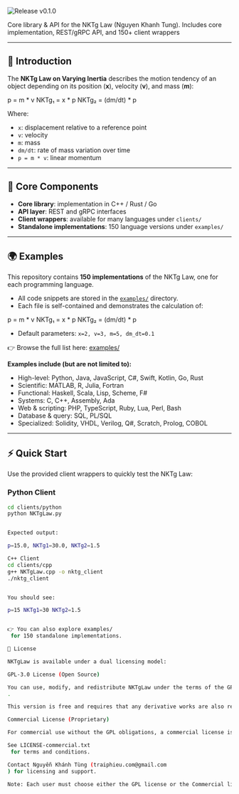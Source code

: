 ![Release v0.1.0](https://img.shields.io/github/v/release/NKTgLaw/nktg-law-library?label=Release)

Core library & API for the NKTg Law (Nguyen Khanh Tung). Includes core implementation, REST/gRPC API, and 150+ client wrappers

---

## 📖 Introduction

The **NKTg Law on Varying Inertia** describes the motion tendency of an object depending on its position (**x**), velocity (**v**), and mass (**m**):

p = m * v
NKTg₁ = x * p
NKTg₂ = (dm/dt) * p


Where:
- `x`: displacement relative to a reference point  
- `v`: velocity  
- `m`: mass  
- `dm/dt`: rate of mass variation over time  
- `p = m * v`: linear momentum  

---

## 📂 Core Components

- **Core library**: implementation in C++ / Rust / Go  
- **API layer**: REST and gRPC interfaces  
- **Client wrappers**: available for many languages under `clients/`  
- **Standalone implementations**: 150 language versions under `examples/`

---

## 🌍 Examples

This repository contains **150 implementations** of the NKTg Law, one for each programming language.  

- All code snippets are stored in the [`examples/`](./examples) directory.  
- Each file is self-contained and demonstrates the calculation of:  


p = m * v
NKTg₁ = x * p
NKTg₂ = (dm/dt) * p

- Default parameters: `x=2, v=3, m=5, dm_dt=0.1`

👉 Browse the full list here: [examples/](./examples)

**Examples include (but are not limited to):**

- High-level: Python, Java, JavaScript, C#, Swift, Kotlin, Go, Rust  
- Scientific: MATLAB, R, Julia, Fortran  
- Functional: Haskell, Scala, Lisp, Scheme, F#  
- Systems: C, C++, Assembly, Ada  
- Web & scripting: PHP, TypeScript, Ruby, Lua, Perl, Bash  
- Database & query: SQL, PL/SQL  
- Specialized: Solidity, VHDL, Verilog, Q#, Scratch, Prolog, COBOL  

---

## ⚡ Quick Start

Use the provided client wrappers to quickly test the NKTg Law:

### Python Client

```bash
cd clients/python
python NKTgLaw.py


Expected output:

p=15.0, NKTg1=30.0, NKTg2=1.5

C++ Client
cd clients/cpp
g++ NKTgLaw.cpp -o nktg_client
./nktg_client


You should see:

p=15 NKTg1=30 NKTg2=1.5


👉 You can also explore examples/
 for 150 standalone implementations.

📜 License

NKTgLaw is available under a dual licensing model:

GPL-3.0 License (Open Source)

You can use, modify, and redistribute NKTgLaw under the terms of the GPL-3.0 License
.

This version is free and requires that any derivative works are also released under GPL-3.0.

Commercial License (Proprietary)

For commercial use without the GPL obligations, a commercial license is required.

See LICENSE-commercial.txt
 for terms and conditions.

Contact Nguyễn Khánh Tùng (traiphieu.com@gmail.com
) for licensing and support.

Note: Each user must choose either the GPL license or the Commercial license. Combining both is not permitted for the same use case.

